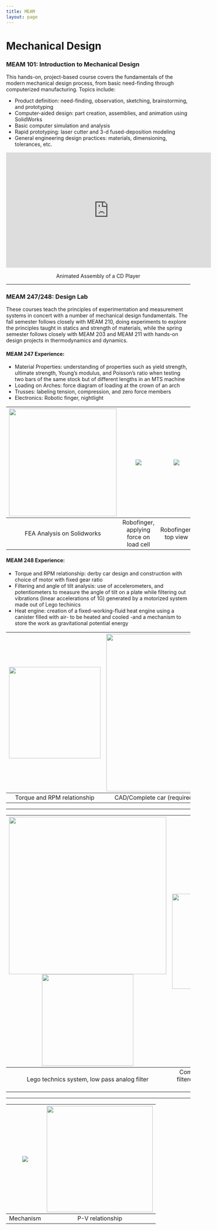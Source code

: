 ```yaml
---
title: MEAM
layout: page
---
```

# Mechanical Design
### MEAM 101: Introduction to Mechanical Design
This hands-on, project-based course covers the fundamentals of the modern mechanical design process, from basic need-finding through computerized manufacturing. Topics include: 
* Product definition: need-finding, observation, sketching, brainstorming, and prototyping
* Computer-aided design: part creation, assemblies, and animation using SolidWorks 
* Basic computer simulation and analysis
* Rapid prototyping: laser cutter and 3-d fused-deposition modeling
* General engineering design practices: materials, dimensioning, tolerances, etc.

<center>
<iframe width="560" height="315" src="https://www.youtube.com/embed/orXZEw0QpCo" frameborder="0" allowfullscreen></iframe>
</center>
<center>
<p>Animated Assembly of a CD Player</p>
</center>

---
### MEAM 247/248: Design Lab
These courses teach the principles of experimentation and measurement systems in concert with a number of mechanical design fundamentals. The fall semester follows closely with MEAM 210, doing experiments to explore the principles taught in statics and strength of materials, while the spring semester follows closely with MEAM 203 and MEAM 211 with hands-on design projects in thermodynamics and dynamics.

#### MEAM 247 Experience: 
* Material Properties: understanding of properties such as yield strength, ultimate strength, Young’s modulus, and
Poisson’s ratio when testing two bars of the same stock but of different lengths in an MTS machine
* Loading on Arches: force diagram of loading at the crown of an arch
* Trusses: labeling tension, compression, and zero force members
* Electronics: Robotic finger, nightlight

| <img src="https://github.com/susan-z/susan-z.github.io/blob/master/img/FEA%20analysis.JPG?raw=true" width="294px"> | ![](https://github.com/susan-z/susan-z.github.io/blob/master/img/robotfinger.JPG?raw=true) | ![](https://github.com/susan-z/susan-z.github.io/blob/master/img/robofinger_top.JPG?raw=true) | ![](https://github.com/susan-z/susan-z.github.io/blob/master/img/nightlight.JPG?raw=true) |
|:------------------------------:|:------------------------------:|:------------------------------:|:------------------------------:|
|FEA Analysis on Solidworks | Robofinger, applying force on load cell | Robofinger, top view | Nightlight, see [code](https://github.com/susan-z/susan-z.github.io/blob/master/projects/robofinger.ino)

#### MEAM 248 Experience:
* Torque and RPM relationship: derby car design and construction with choice of motor with fixed gear ratio
* Filtering and angle of tilt analysis: use of accelerometers, and potentiometers to measure the angle of tilt on a plate while filtering out vibrations (linear accelerations of 1G) generated by a motorized system made out of Lego techinics
* Heat engine: creation of a fixed-working-fluid heat engine using a canister filled with air- to be heated and cooled -and a mechanism to store the work as gravitational potential energy

| <img src="https://github.com/susan-z/susan-z.github.io/blob/master/img/derby2.JPG?raw=true" width="250px"> | <img src="https://github.com/susan-z/susan-z.github.io/blob/master/img/derby1.JPG?raw=true" width="430px"> | 
|:--------------------------------------------:|:--------------------------------------------:|
| Torque and RPM relationship                 | CAD/Complete car (required to fit in a narrow tube) |

---

| <img src="https://github.com/susan-z/susan-z.github.io/blob/master/img/space2.JPG?raw=true" width="430px"><img src="https://github.com/susan-z/susan-z.github.io/blob/master/img/space3.JPG?raw=true" width="250px">| <img src="https://github.com/susan-z/susan-z.github.io/blob/master/img/space1.JPG?raw=true" width="260px"> | 
|:--------------------------------------------:|:--------------------:|
| Lego technics system, low pass analog filter | Comparison of unfiltered and filtered signals, see digital filter [code](https://github.com/susan-z/susan-z.github.io/blob/master/projects/digitalfilter.m) |

---

| ![](https://github.com/susan-z/susan-z.github.io/blob/master/img/heatengine.JPG?raw=true) | <img src ="https://github.com/susan-z/susan-z.github.io/blob/master/img/heatengine1.JPG?raw=true" width="290px"> | 
|:--------------------------------------------:|:--------------------:|
| Mechanism | P-V relationship |
